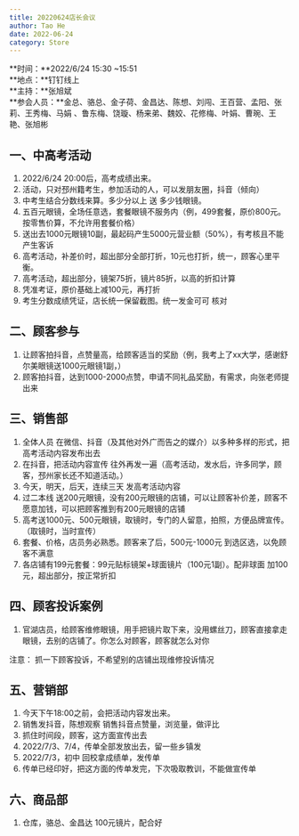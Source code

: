 ```yaml
---
title: 20220624店长会议
author: Tao He
date: 2022-06-24
category: Store
---
```




**时间：**2022/6/24 15:30 ~15:51  
**地点：**钉钉线上   
**主持：**张旭斌  
**参会人员：**金总、骆总、金子荷、金昌达、陈想、刘闯、王百营、孟阳、张莉、王秀梅、马娟 、鲁东梅、饶璇、杨来弟、魏姣、花修梅、叶娟、曹琬、王艳、张旭彬			



## 一、中高考活动

1. 2022/6/24 20:00后，高考成绩出来。
2. 活动，只对邳州籍考生，参加活动的人，可以发朋友圈，抖音（倾向）
3. 中考生结合分数线来算。多少分以上 送 多少钱眼镜。
4. 五百元眼镜，全场任意选，套餐眼镜不服务内（例，499套餐，原价800元。按零售价算，不允许用套餐价格）
5. 送出去1000元眼镜10副，最起码产生5000元营业额（50%），有考核且不能产生客诉
6. 高考活动，补差价时，超出部分全部打折，10元也打折，统一，顾客心里平衡。
7. 高考活动，超出部分，镜架75折，镜片85折，以高的折扣计算
8. 凭准考证，原价基础上减100元，再打折
9. 考生分数成绩凭证，店长统一保留截图。统一发金可可 核对



## 二、顾客参与

1. 让顾客拍抖音，点赞量高，给顾客适当的奖励（例，我考上了xx大学，感谢舒尔美眼镜送1000元眼镜1副，）
2. 顾客拍抖音，达到1000-2000点赞，申请不同礼品奖励，有需求，向张老师提出来


## 三、销售部

1. 全体人员 在微信、抖音（及其他对外广而告之的媒介）以多种多样的形式，把高考活动内容发布出去
2. 在抖音，把活动内容宣传 往外再发一遍（高考活动，发水后，许多同学，顾客，邳州家长还不知道活动。）
3. 今天，明天，后天，连续三天 发高考活动内容
4. 过二本线 送200元眼镜，没有200元眼镜的店铺，可以让顾客补价差，顾客不愿意加钱，可以把顾客推到有200元眼镜的店铺
5. 高考送1000元、500元眼镜，取镜时，专门的人留意，拍照，方便品牌宣传。（取镜时，当时宣传）
6. 套餐、价格，店员务必熟悉。顾客来了后，500元-1000元  到选区选，以免顾客不满意
7. 各店铺有199元套餐：99元贴标镜架+球面镜片（100元1副）。配非球面 加100元，超出部分，按正常折扣




## 四、顾客投诉案例

1. 官湖店员，给顾客维修眼镜，用手把镜片取下来，没用螺丝刀，顾客直接拿走眼镜，去别的店铺了。你怎么对顾客，顾客就怎么对你

注意： 抓一下顾客投诉，不希望别的店铺出现维修投诉情况


## 五、营销部

1. 今天下午18:00之前，会把活动内容发出来。
2. 销售发抖音，陈想观察 销售抖音点赞量，浏览量，做评比
3. 抓住时间段，顾客，这方面宣传出去
4. 2022/7/3、7/4，传单全部发放出去，留一些乡镇发
5. 2022/7/3，初中 回校拿成绩单，发传单
6. 传单已经印好，把这方面的传单发完，下次吸取教训，不能做宣传单




## 六、商品部

1. 仓库，骆总、金昌达 100元镜片，配合好
